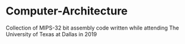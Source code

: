 # Computer-Architecture

Collection of MIPS-32 bit assembly code written while attending The University of Texas at Dallas in 2019
